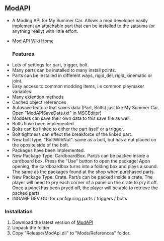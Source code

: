 ## ModAPI
* A Moding API for My Summer Car. Allows a mod developer easily implement an attachable part that can be installed to the satsuma (or anything really) with little effort.
* [Mod API Wiki Home](https://github.com/tommojphillips/ModAPI/wiki)
  
  ### Features
 - Lots of settings for part, trigger, bolt.
 - Many parts can be installed to many install points.
 - Parts can be installed in different ways, rigid_del, rigid_kinematic or joint.
 - Easy access to common modding items, i.e common playmaker variables.
 - Many extention methods
 - Cached object references
 - Autosave feature that saves data (Part, Bolts) just like My Summer Car. Open "ModAPISaveData.txt" in MSCEditor!
 - Modders can save their own data to this save file as well.
 - Bolts have been implemented.
 - Bolts can be linked to either the part itself or a trigger.
 - Bolt tightness can effect the breakforce of the linked part.
 - New bolt type, "BoltWithNut". same as a bolt, but has a nut placed on the oposite side of the bolt.
 - Packages have been implemented.
 - New Package Type: CardboardBox. Part/s can be packed inside a cardboard box. Press the "Use" button to open the package! Apon opening, the cardboardbox turns into a folding box and plays a sound. The same as the packages found at the shop when purchased parts.
 - New Package Type: Crate. Part/s can be packed inside a crate. The player will need to pry each corner of a panel on the crate to pry it off. Once a panel has been pryed off, the player will be able to retrieve the packed parts.
 - INGAME DEV GUI for configuring parts / triggers / bolts.
 
 ### Installation
 1. Download the latest version of [ModAPI](../../releases/latest)
 2. Unpack the folder
 3. Copy "Release/ModApi.dll" to "Mods/References" folder.
